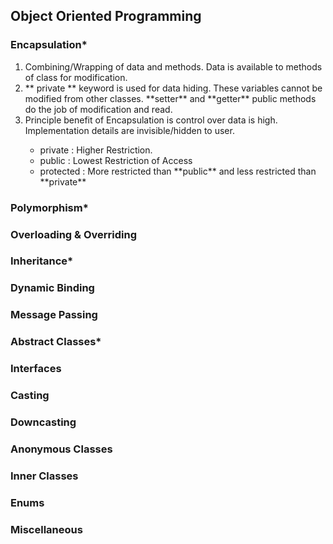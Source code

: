## Object Oriented Programming
### Encapsulation*
<ol>
<li> Combining/Wrapping of data and methods. Data is available to methods of class for modification. </li>
<li> ** private ** keyword is used for data hiding. These variables cannot be modified from other classes. **setter** and **getter** public methods do the job of modification and read. </li>
<li> Principle benefit of Encapsulation is control over data is high. Implementation details are invisible/hidden to user.</li>
<ul>
<li>private : Higher Restriction. </li>
<li>public : Lowest Restriction of Access</li>
<li>protected : More restricted than **public** and less restricted than **private**</li>
</ul>
</li>
</ol>

### Polymorphism*
### Overloading & Overriding
### Inheritance*
### Dynamic Binding
### Message Passing
### Abstract Classes*
### Interfaces
### Casting
### Downcasting
### Anonymous Classes
### Inner Classes
### Enums
### Miscellaneous
